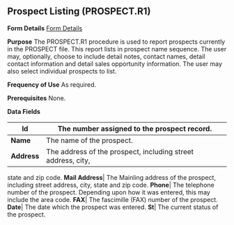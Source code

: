## Prospect Listing (PROSPECT.R1)
<PageHeader />

**Form Details**
[Form Details](../PROSPECT-R1-1/README.md)

**Purpose**
The PROSPECT.R1 procedure is used to report prospects currently in the
PROSPECT file. This report lists in prospect name sequence. The user may,
optionally, choose to include detail notes, contact names, detail contact
information and detail sales opportunity information. The user may also select
individual prospects to list.

**Frequency of Use**
As required.

**Prerequisites**
None.

**Data Fields**

| **Id**      | The number assigned to the prospect record.                  |
| ----------- | ------------------------------------------------------------ |
| **Name**    | The name of the prospect.                                    |
| **Address** | The address of the prospect, including street address, city, |
state and zip code.
**Mail Address**|  The Mainling address of the prospect, including street
address, city, state and zip code.
**Phone**|  The telephone number of the prospect. Depending upon how it was
entered, this may include the area code.
**FAX**|  The fascimille (FAX) number of the prospect.
**Date**|  The date which the prospect was entered.
**St**|  The current status of the prospect.

<badge text= "Version 8.10.57 " vertical="middle" />

<PageFooter />
